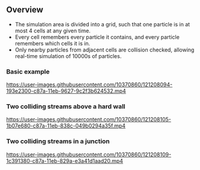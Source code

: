 ##  Overview

* The simulation area is divided into a grid, such that one particle is in at most 4 cells at any given time.
* Every cell remembers every particle it contains, and every particle remembers which cells it is in.
* Only nearby particles from adjacent cells are collision checked, allowing real-time simulation of 10000s of particles. 

### Basic example

https://user-images.githubusercontent.com/10370860/121208094-193e2300-c87a-11eb-9627-9c2f3b624532.mp4

### Two colliding streams above a hard wall

https://user-images.githubusercontent.com/10370860/121208105-1b07e680-c87a-11eb-838c-049b0294a35f.mp4

### Two colliding streams in a junction

https://user-images.githubusercontent.com/10370860/121208109-1c391380-c87a-11eb-829a-e3a41d1aad20.mp4
